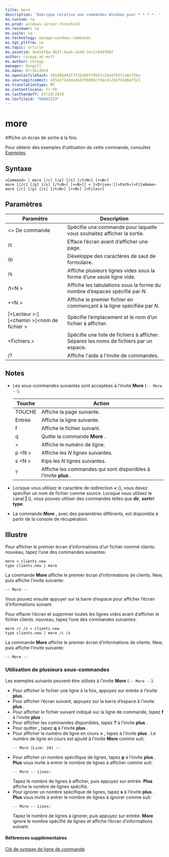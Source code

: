 ```yaml
---
title: more
description: 'Rubrique relative aux commandes Windows pour * * * *- '
ms.custom: na
ms.prod: windows-server-threshold
ms.reviewer: na
ms.suite: na
ms.technology: manage-windows-commands
ms.tgt_pltfrm: na
ms.topic: article
ms.assetid: ded14f6a-d82f-4aeb-a2d8-7ec1c94dfb8f
author: coreyp-at-msft
ms.author: coreyp
manager: dongill
ms.date: 07/26/2019
ms.openlocfilehash: 291d98492f3f2b200ff0567c28a97927ca8c75be
ms.sourcegitcommit: e55e27143dad1d3fb956cfdac4c23ef4186af321
ms.translationtype: MT
ms.contentlocale: fr-FR
ms.lasthandoff: 07/29/2019
ms.locfileid: "68603233"
---
```

# <a name="more"></a>more



Affiche un écran de sortie à la fois.

Pour obtenir des exemples d’utilisation de cette commande, consultez [Exemples](#BKMK_examples).

## <a name="syntax"></a>Syntaxe

```
<Command> | more [/c] [/p] [/s] [/t<N>] [+<N>]
more [[/c] [/p] [/s] [/t<N>] [+<N>]] < [<Drive>:][<Path>]<FileName>
more [/c] [/p] [/s] [/t<N>] [+<N>] [<Files>]
```

## <a name="parameters"></a>Paramètres

|           Paramètre            |                               Description                               |
|--------------------------------|-------------------------------------------------------------------------|
|           \<> De commande           |      Spécifie une commande pour laquelle vous souhaitez afficher la sortie.      |
|               /c               |               Efface l’écran avant d’afficher une page.               |
|               /p               |                      Développe des caractères de saut de formulaire.                      |
|               /s               |          Affiche plusieurs lignes vides sous la forme d’une seule ligne vide.          |
|             /t\<N >             |         Affiche les tabulations sous la forme du nombre d’espaces spécifié par *N*.         |
|             +\<N >              |     Affiche le premier fichier en commençant à la ligne spécifiée par *N*.     |
| [\<Lecteur >:] [\<chemin >]\<nom de fichier > |          Spécifie l’emplacement et le nom d’un fichier à afficher.          |
|            \<Fichiers >            | Spécifie une liste de fichiers à afficher. Séparez les noms de fichiers par un espace. |
|               /?               |                  Affiche l'aide à l'invite de commandes.                   |

## <a name="remarks"></a>Notes

-   Les sous-commandes suivantes sont acceptées à l’invite **More** (`-- More --`). 

    | Touche | Action |
    | --- | ------ |
    | TOUCHE | Affiche la page suivante. |
    | Entrée | Affiche la ligne suivante. |
    | f | Affiche le fichier suivant. |
    | q | Quitte la commande **More** . |
    | = | Affiche le numéro de ligne. |
    | p \<N > | Affiche les *N* lignes suivantes. |
    | s \<N > |Kips les *N* lignes suivantes. |
    | ? | Affiche les commandes qui sont disponibles à l’invite **plus** .| 
    
-   Lorsque vous utilisez le caractère de redirection **<** (), vous devez spécifier un nom de fichier comme source. Lorsque vous utilisez le canal **\|** (), vous pouvez utiliser des commandes telles que **dir**, **sort**et **type**.
-   La commande **More** , avec des paramètres différents, est disponible à partir de la console de récupération.

## <a name="BKMK_examples"></a>Illustre

Pour afficher le premier écran d’informations d’un fichier nommé clients. nouveau, tapez l’une des commandes suivantes:
```
more < clients.new
type clients.new | more
```
La commande **More** affiche le premier écran d’informations de clients. New, puis affiche l’invite suivante:
```
-- More --
```
Vous pouvez ensuite appuyer sur la barre d’espace pour afficher l’écran d’informations suivant.

Pour effacer l’écran et supprimer toutes les lignes vides avant d’afficher le fichier clients. nouveau, tapez l’une des commandes suivantes:
```
more /c /s < clients.new
type clients.new | more /c /s
```
La commande **More** affiche le premier écran d’informations de clients. New, puis affiche l’invite suivante:
```
-- More --
```

### <a name="using-more-subcommands"></a>Utilisation de plusieurs sous-commandes

Les exemples suivants peuvent être utilisés à l’invite **More** (`-- More --`).
- Pour afficher le fichier une ligne à la fois, appuyez sur entrée à l’invite **plus** .
- Pour afficher l’écran suivant, appuyez sur la barre d’espace à l’invite **plus** .
- Pour afficher le fichier suivant indiqué sur la ligne de commande, tapez **f** à l’invite **plus** .
- Pour afficher les commandes disponibles, tapez **?** à l’invite **plus** .
- Pour quitter **,** tapez **q** à l’invite **plus** .
- Pour afficher le numéro de ligne en cours **=** , tapez à l’invite **plus** . Le numéro de ligne en cours est ajouté à l’invite **More** comme suit:  
  ```
  -- More [Line: 24] --
  ```  
- Pour afficher un nombre spécifique de lignes, tapez **p** à l’invite **plus** . **Plus** vous invite à entrer le nombre de lignes à afficher comme suit:  
  ```
  -- More -- Lines:
  ```  
  Tapez le nombre de lignes à afficher, puis appuyez sur entrée. **Plus** affiche le nombre de lignes spécifié.
- Pour ignorer un nombre spécifique de lignes, tapez **s** à l’invite **plus** . **Plus** vous invite à entrer le nombre de lignes à ignorer comme suit:  
  ```
  -- More -- Lines:
  ```  
  Tapez le nombre de lignes à ignorer, puis appuyez sur entrée. **More** ignore le nombre spécifié de lignes et affiche l’écran d’informations suivant.

#### <a name="additional-references"></a>Références supplémentaires

[Clé de syntaxe de ligne de commande](command-line-syntax-key.md)
